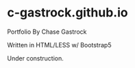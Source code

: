 # c-gastrock.github.io

Portfolio
By Chase Gastrock

Written in HTML/LESS w/ Bootstrap5

Under construction.
